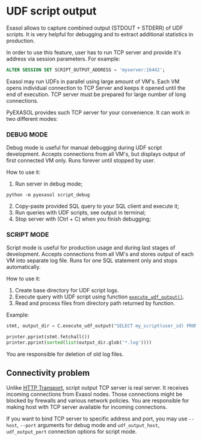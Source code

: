 # UDF script output

Exasol allows to capture combined output (STDOUT + STDERR) of UDF scripts. It is very helpful for debugging and to extract additional statistics in production.

In order to use this feature, user has to run TCP server and provide it's address via session parameters. For example:

```sql
ALTER SESSION SET SCRIPT_OUTPUT_ADDRESS = 'myserver:16442';
```

Exasol may run UDFs in parallel using large amount of VM's. Each VM opens individual connection to TCP Server and keeps it opened until the end of execution. TCP server must be prepared for large number of long connections.

PyEXASOL provides such TCP server for your convenience. It can work in two different modes:

### DEBUG MODE
Debug mode is useful for manual debugging during UDF script development.
Accepts connections from all VM's, but displays output of first connected VM only.
Runs forever until stopped by user.

How to use it:

1. Run server in debug mode;
```
python -m pyexasol script_debug
```
2. Copy-paste provided SQL query to your SQL client and execute it;
3. Run queries with UDF scripts, see output in terminal;
4. Stop server with (Ctrl + C) when you finish debugging;


### SCRIPT MODE
Script mode is useful for production usage and during last stages of development.
Accepts connections from all VM's and stores output of each VM into separate log file.
Runs for one SQL statement only and stops automatically.

How to use it:
1. Create base directory for UDF script logs.
2. Execute query with UDF script using function [`execute_udf_output()`](/docs/REFERENCE.md#execute_udf_output).
3. Read and process files from directory path returned by function.

Example:
```python
stmt, output_dir = C.execute_udf_output("SELECT my_script(user_id) FROM table")

printer.pprint(stmt.fetchall())
printer.pprint(sorted(list(output_dir.glob('*.log'))))

```

You are responsible for deletion of old log files.

## Connectivity problem

Unlike [HTTP Transport](/docs/HTTP_TRANSPORT.md), script output TCP server is real server. It receives incoming connections from Exasol nodes. Those connections might be blocked by firewalls and various network policies. You are responsible for making host with TCP server available for incoming connections.

If you want to bind TCP server to specific address and port, you may use `--host`, `--port` arguments for debug mode and `udf_output_host`, `udf_output_port` connection options for script mode.
